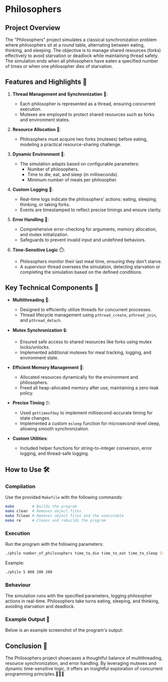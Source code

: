 # Philosophers



## Project Overview

The "Philosophers" project simulates a classical synchronization problem where philosophers sit at a round table, alternating between eating, thinking, and sleeping. The objective is to manage shared resources (forks) effectively to avoid starvation or deadlock while maintaining thread safety. The simulation ends when all philosophers have eaten a specified number of times or when one philosopher dies of starvation.



## Features and Highlights 🌟

1. **Thread Management and Synchronization** 🧵:
   - Each philosopher is represented as a thread, ensuring concurrent execution.
   - Mutexes are employed to protect shared resources such as forks and environment states.

2. **Resource Allocation** 🍴:
   - Philosophers must acquire two forks (mutexes) before eating, modeling a practical resource-sharing challenge.

3. **Dynamic Environment** 🔄:
   - The simulation adapts based on configurable parameters:
     - Number of philosophers.
     - Time to die, eat, and sleep (in milliseconds).
     - Minimum number of meals per philosopher.

4. **Custom Logging** 📝:
   - Real-time logs indicate the philosophers’ actions: eating, sleeping, thinking, or taking forks.
   - Events are timestamped to reflect precise timings and ensure clarity.

5. **Error Handling** 🚨:
   - Comprehensive error-checking for arguments, memory allocation, and mutex initialization.
   - Safeguards to prevent invalid input and undefined behaviors.

6. **Time-Sensitive Logic** ⏱️:
   - Philosophers monitor their last meal time, ensuring they don’t starve.
   - A supervisor thread oversees the simulation, detecting starvation or completing the simulation based on the defined conditions.



## Key Technical Components 🔧

- **Multithreading** 🧵:
  - Designed to efficiently utilize threads for concurrent processes.
  - Thread lifecycle management using `pthread_create`, `pthread_join`, and `pthread_detach`.

- **Mutex Synchronization** 🔒:
  - Ensured safe access to shared resources like forks using mutex locks/unlocks.
  - Implemented additional mutexes for meal tracking, logging, and environment state.

- **Efficient Memory Management** 💾:
  - Allocated resources dynamically for the environment and philosophers.
  - Freed all heap-allocated memory after use, maintaining a zero-leak policy.

- **Precise Timing** ⏰:
  - Used `gettimeofday` to implement millisecond-accurate timing for state changes.
  - Implemented a custom `msleep` function for microsecond-level sleep, allowing smooth synchronization.

- **Custom Utilities**:
  - Included helper functions for string-to-integer conversion, error logging, and thread-safe logging.


## How to Use 🛠️

### Compilation

Use the provided `Makefile` with the following commands:

```bash
make        # Builds the program
make clean  # Removes object files
make fclean # Removes object files and the executable
make re     # Cleans and rebuilds the program
```
### Execution

Run the program with the following parameters:

```bash
./philo number_of_philosophers time_to_die time_to_eat time_to_sleep [number_of_times_each_philosopher_must_eat]
```
Example:

```bash
./philo 5 800 200 200
```
### Behaviour

The simulation runs with the specified parameters, logging philosopher actions in real-time. Philosophers take turns eating, sleeping, and thinking, avoiding starvation and deadlock.

### Example Output 📸

Below is an example screenshot of the program's output:



## Conclusion 🎯

The Philosophers project showcases a thoughtful balance of multithreading, resource synchronization, and error handling. By leveraging mutexes and dynamic time-sensitive logic, it offers an insightful exploration of concurrent programming principles.🧵🍴💭
